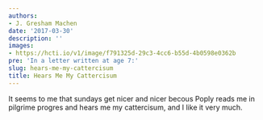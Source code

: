 ```yaml
---
authors:
- J. Gresham Machen
date: '2017-03-30'
description: ''
images:
- https://hcti.io/v1/image/f791325d-29c3-4cc6-b55d-4b0598e0362b
pre: 'In a letter written at age 7:'
slug: hears-me-my-cattercisum
title: Hears Me My Cattercisum
---
```


It seems to me that sundays get nicer and nicer becous Poply reads me in pilgrime progres and hears me my cattercisum, and I like it very much.